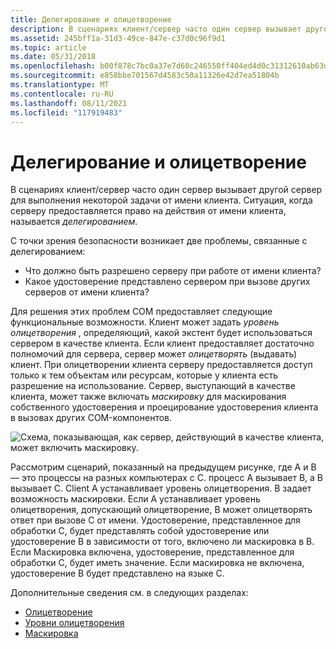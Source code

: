```yaml
---
title: Делегирование и олицетворение
description: В сценариях клиент/сервер часто один сервер вызывает другой сервер для выполнения некоторой задачи от имени клиента. Ситуация, когда серверу предоставляется право на действия от имени клиента, называется делегированием.
ms.assetid: 245bff1a-31d3-49ce-847e-c37d0c96f9d1
ms.topic: article
ms.date: 05/31/2018
ms.openlocfilehash: b00f878c7bc0a37e7d60c246550ff404ed4d0c31312610ab63d1863b34aa52be
ms.sourcegitcommit: e858bbe701567d4583c50a11326e42d7ea51804b
ms.translationtype: MT
ms.contentlocale: ru-RU
ms.lasthandoff: 08/11/2021
ms.locfileid: "117919483"
---
```

# <a name="delegation-and-impersonation"></a>Делегирование и олицетворение

В сценариях клиент/сервер часто один сервер вызывает другой сервер для выполнения некоторой задачи от имени клиента. Ситуация, когда серверу предоставляется право на действия от имени клиента, называется *делегированием*.

С точки зрения безопасности возникает две проблемы, связанные с делегированием:

-   Что должно быть разрешено серверу при работе от имени клиента?
-   Какое удостоверение представлено сервером при вызове других серверов от имени клиента?

Для решения этих проблем COM предоставляет следующие функциональные возможности. Клиент может задать *уровень олицетворения* , определяющий, какой экстент будет использоваться сервером в качестве клиента. Если клиент предоставляет достаточно полномочий для сервера, сервер может *олицетворять* (выдавать) клиент. При олицетворении клиента серверу предоставляется доступ только к тем объектам или ресурсам, которые у клиента есть разрешение на использование. Сервер, выступающий в качестве клиента, может также включать *маскировку* для маскирования собственного удостоверения и проецирование удостоверения клиента в вызовах других COM-компонентов.

![Схема, показывающая, как сервер, действующий в качестве клиента, может включить маскировку.](images/172e04f7-568d-450b-9785-2c1a2b40e549.png)

Рассмотрим сценарий, показанный на предыдущем рисунке, где A и B — это процессы на разных компьютерах с C. процесс A вызывает B, а B вызывает C. Client A устанавливает уровень олицетворения. B задает возможность маскировки. Если A устанавливает уровень олицетворения, допускающий олицетворение, B может олицетворять ответ при вызове C от имени. Удостоверение, представленное для обработки C, будет представлять собой удостоверение или удостоверение B в зависимости от того, включено ли маскировка в B. Если Маскировка включена, удостоверение, представленное для обработки C, будет иметь значение. Если маскировка не включена, удостоверение B будет представлено на языке C.

Дополнительные сведения см. в следующих разделах:

-   [Олицетворение](impersonation.md)
-   [Уровни олицетворения](impersonation-levels.md)
-   [Маскировка](cloaking.md)

 

 




